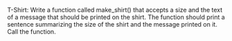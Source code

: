 T-Shirt: Write a function called make_shirt() that accepts a size and the text of a message that should be printed on the shirt.
The function should print a sentence summarizing the size of the shirt and the message printed on it. Call the function.

